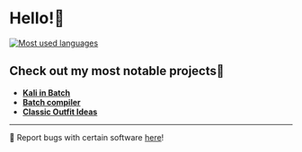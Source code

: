 # Hello!👋

[![Most used languages](https://github-readme-stats.vercel.app/api/top-langs/?username=benja2998&layout=compact&theme=radical)](https://github.com/anuraghazra/github-readme-stats)

## Check out my most notable projects🔨

* [**Kali in Batch**](https://github.com/orgs/Kali-in-Batch/repositories)
* [**Batch compiler**](https://github.com/benja2998/batch)
* [**Classic Outfit Ideas**](https://github.com/benja2998/Classic-Outfit-Ideas)

---

🐛 Report bugs with certain software [here](https://error-reciever.vercel.app/)!
